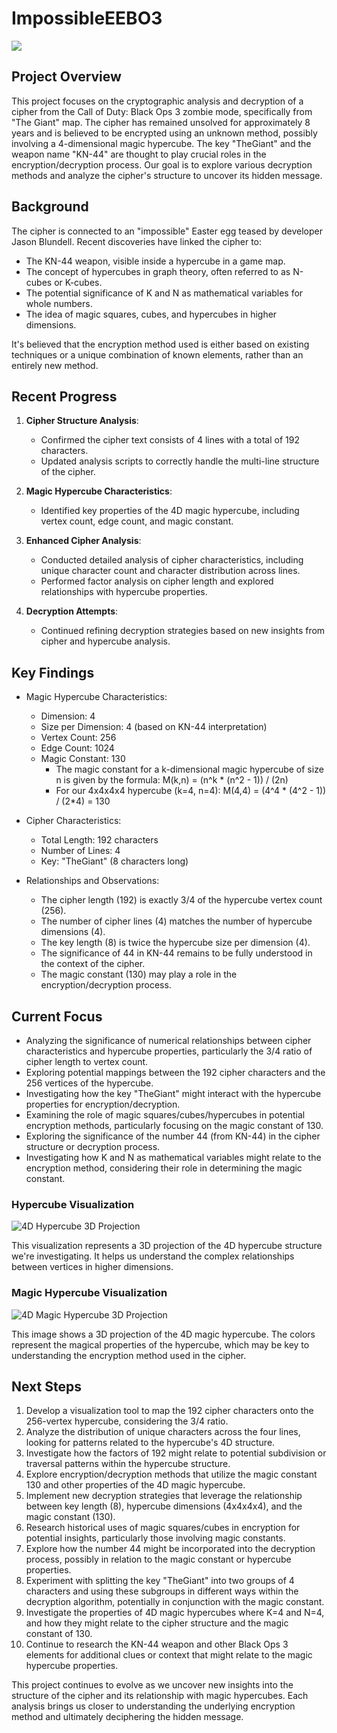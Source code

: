 # ImpossibleEEBO3

![](ImpossibleEEBO3.png)

## Project Overview

This project focuses on the cryptographic analysis and decryption of a cipher from the Call of Duty: Black Ops 3 zombie mode, specifically from "The Giant" map. The cipher has remained unsolved for approximately 8 years and is believed to be encrypted using an unknown method, possibly involving a 4-dimensional magic hypercube. The key "TheGiant" and the weapon name "KN-44" are thought to play crucial roles in the encryption/decryption process. Our goal is to explore various decryption methods and analyze the cipher's structure to uncover its hidden message.

## Background

The cipher is connected to an "impossible" Easter egg teased by developer Jason Blundell. Recent discoveries have linked the cipher to:

- The KN-44 weapon, visible inside a hypercube in a game map.
- The concept of hypercubes in graph theory, often referred to as N-cubes or K-cubes.
- The potential significance of K and N as mathematical variables for whole numbers.
- The idea of magic squares, cubes, and hypercubes in higher dimensions.

It's believed that the encryption method used is either based on existing techniques or a unique combination of known elements, rather than an entirely new method.

## Recent Progress

1. **Cipher Structure Analysis**:
   - Confirmed the cipher text consists of 4 lines with a total of 192 characters.
   - Updated analysis scripts to correctly handle the multi-line structure of the cipher.

2. **Magic Hypercube Characteristics**:
   - Identified key properties of the 4D magic hypercube, including vertex count, edge count, and magic constant.

3. **Enhanced Cipher Analysis**:
   - Conducted detailed analysis of cipher characteristics, including unique character count and character distribution across lines.
   - Performed factor analysis on cipher length and explored relationships with hypercube properties.

4. **Decryption Attempts**:
   - Continued refining decryption strategies based on new insights from cipher and hypercube analysis.

## Key Findings

- Magic Hypercube Characteristics:
  - Dimension: 4
  - Size per Dimension: 4 (based on KN-44 interpretation)
  - Vertex Count: 256
  - Edge Count: 1024
  - Magic Constant: 130
    - The magic constant for a k-dimensional magic hypercube of size n is given by the formula:
      M(k,n) = (n^k * (n^2 - 1)) / (2n)
    - For our 4x4x4x4 hypercube (k=4, n=4): M(4,4) = (4^4 * (4^2 - 1)) / (2*4) = 130
- Cipher Characteristics:
  - Total Length: 192 characters
  - Number of Lines: 4
  - Key: "TheGiant" (8 characters long)

- Relationships and Observations:
  - The cipher length (192) is exactly 3/4 of the hypercube vertex count (256).
  - The number of cipher lines (4) matches the number of hypercube dimensions (4).
  - The key length (8) is twice the hypercube size per dimension (4).
  - The significance of 44 in KN-44 remains to be fully understood in the context of the cipher.
  - The magic constant (130) may play a role in the encryption/decryption process.

## Current Focus

- Analyzing the significance of numerical relationships between cipher characteristics and hypercube properties, particularly the 3/4 ratio of cipher length to vertex count.
- Exploring potential mappings between the 192 cipher characters and the 256 vertices of the hypercube.
- Investigating how the key "TheGiant" might interact with the hypercube properties for encryption/decryption.
- Examining the role of magic squares/cubes/hypercubes in potential encryption methods, particularly focusing on the magic constant of 130.
- Exploring the significance of the number 44 (from KN-44) in the cipher structure or decryption process.
- Investigating how K and N as mathematical variables might relate to the encryption method, considering their role in determining the magic constant.

### Hypercube Visualization

![4D Hypercube 3D Projection](hypercube_projection.png)

This visualization represents a 3D projection of the 4D hypercube structure we're investigating. It helps us understand the complex relationships between vertices in higher dimensions.

### Magic Hypercube Visualization

![4D Magic Hypercube 3D Projection](magic_hypercube_projection.png)

This image shows a 3D projection of the 4D magic hypercube. The colors represent the magical properties of the hypercube, which may be key to understanding the encryption method used in the cipher.

## Next Steps

1. Develop a visualization tool to map the 192 cipher characters onto the 256-vertex hypercube, considering the 3/4 ratio.
2. Analyze the distribution of unique characters across the four lines, looking for patterns related to the hypercube's 4D structure.
3. Investigate how the factors of 192 might relate to potential subdivision or traversal patterns within the hypercube structure.
4. Explore encryption/decryption methods that utilize the magic constant 130 and other properties of the 4D magic hypercube.
5. Implement new decryption strategies that leverage the relationship between key length (8), hypercube dimensions (4x4x4x4), and the magic constant (130).
6. Research historical uses of magic squares/cubes in encryption for potential insights, particularly those involving magic constants.
7. Explore how the number 44 might be incorporated into the decryption process, possibly in relation to the magic constant or hypercube properties.
8. Experiment with splitting the key "TheGiant" into two groups of 4 characters and using these subgroups in different ways within the decryption algorithm, potentially in conjunction with the magic constant.
9. Investigate the properties of 4D magic hypercubes where K=4 and N=4, and how they might relate to the cipher structure and the magic constant of 130.
10. Continue to research the KN-44 weapon and other Black Ops 3 elements for additional clues or context that might relate to the magic hypercube properties.

This project continues to evolve as we uncover new insights into the structure of the cipher and its relationship with magic hypercubes. Each analysis brings us closer to understanding the underlying encryption method and ultimately deciphering the hidden message.
